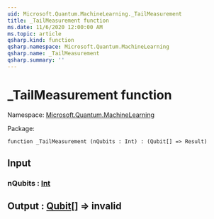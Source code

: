 ```yaml
---
uid: Microsoft.Quantum.MachineLearning._TailMeasurement
title: _TailMeasurement function
ms.date: 11/6/2020 12:00:00 AM
ms.topic: article
qsharp.kind: function
qsharp.namespace: Microsoft.Quantum.MachineLearning
qsharp.name: _TailMeasurement
qsharp.summary: ''
---
```


# _TailMeasurement function

Namespace: [Microsoft.Quantum.MachineLearning](xref:Microsoft.Quantum.MachineLearning)

Package: [](https://nuget.org/packages/)




```qsharp
function _TailMeasurement (nQubits : Int) : (Qubit[] => Result)
```


## Input

### nQubits : [Int](xref:microsoft.quantum.lang-ref.int)





## Output : [Qubit](xref:microsoft.quantum.lang-ref.qubit)[] => __invalid<Result>__ 

